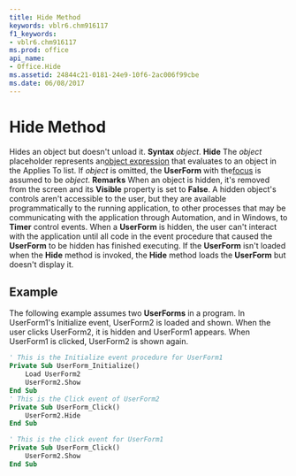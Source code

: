 ```yaml
---
title: Hide Method
keywords: vblr6.chm916117
f1_keywords:
- vblr6.chm916117
ms.prod: office
api_name:
- Office.Hide
ms.assetid: 24844c21-0181-24e9-10f6-2ac006f99cbe
ms.date: 06/08/2017
---
```



# Hide Method



Hides an object but doesn't unload it.
 **Syntax**
 _object_. **Hide**
The  _object_ placeholder represents an[object expression](vbe-glossary.md) that evaluates to an object in the Applies To list. If _object_ is omitted, the **UserForm** with the[focus](vbe-glossary.md) is assumed to be _object_.
 **Remarks**
When an object is hidden, it's removed from the screen and its **Visible** property is set to **False**. A hidden object's controls aren't accessible to the user, but they are available programmatically to the running application, to other processes that may be communicating with the application through Automation, and in Windows, to **Timer** control events.
When a **UserForm** is hidden, the user can't interact with the application until all code in the event procedure that caused the **UserForm** to be hidden has finished executing.
If the **UserForm** isn't loaded when the **Hide** method is invoked, the **Hide** method loads the **UserForm** but doesn't display it.

## Example

The following example assumes two **UserForms** in a program. In UserForm1's Initialize event, UserForm2 is loaded and shown. When the user clicks UserForm2, it is hidden and UserForm1 appears. When UserForm1 is clicked, UserForm2 is shown again.


```vb
' This is the Initialize event procedure for UserForm1
Private Sub UserForm_Initialize()
    Load UserForm2
    UserForm2.Show
End Sub
' This is the Click event of UserForm2
Private Sub UserForm_Click()
    UserForm2.Hide
End Sub

' This is the click event for UserForm1
Private Sub UserForm_Click()
    UserForm2.Show
End Sub
```


